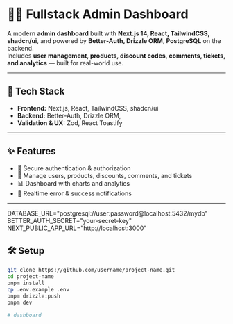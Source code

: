 # 🧑‍💻 Fullstack Admin Dashboard

A modern **admin dashboard** built with **Next.js 14, React, TailwindCSS, shadcn/ui**, and powered by **Better-Auth, Drizzle ORM, PostgreSQL** on the backend.  
Includes **user management, products, discount codes, comments, tickets, and analytics** — built for real-world use.

---

## 🚀 Tech Stack
- **Frontend:** Next.js, React, TailwindCSS, shadcn/ui 
- **Backend:** Better-Auth, Drizzle ORM,
- **Validation & UX:** Zod, React Toastify  

---

## ✨ Features
- 🔑 Secure authentication & authorization  
- 👥 Manage users, products, discounts, comments, and tickets  
- 📊 Dashboard with charts and analytics  
- 📢 Realtime error & success notifications  

---

DATABASE_URL="postgresql://user:password@localhost:5432/mydb"
BETTER_AUTH_SECRET="your-secret-key"
NEXT_PUBLIC_APP_URL="http://localhost:3000"


## 🛠️ Setup
```bash
git clone https://github.com/username/project-name.git
cd project-name
pnpm install
cp .env.example .env
pnpm drizzle:push
pnpm dev

# dashboard
